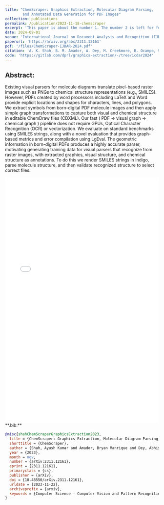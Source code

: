```yaml
---
title: "ChemScraper: Graphics Extraction, Molecular Diagram Parsing,
        and Annotated Data Generation for PDF Images"
collection: publications
permalink: /publication/2023-11-18-chemscraper
excerpt: 'This paper is about the number 1. The number 2 is left for future work.'
date: 2024-09-01
venue: 'International Journal on Document Analysis and Recognition (IJDAR)'
paperurl: 'https://arxiv.org/abs/2311.12161'
pdf: '/files/ChemScraper-IJDAR-2024.pdf'
citation: 'A. K. Shah, B. M. Amador, A. Dey, M. Creekmore, B. Ocampo, S. Denmark, and R. Zanibbi, "ChemScraper: Graphics Extraction, Molecular Diagram Parsing, and Annotated Data Generation for PDF Images," in Document Analysis and Recognition (Journal) - IJDAR vol. 27, May. 2024, submitted.'
code: 'https://gitlab.com/dprl/graphics-extraction/-/tree/icdar2024'
---
```


## Abstract:
Existing visual parsers for molecule diagrams translate pixel-based raster images such as  PNGs to chemical structure representations (e.g., SMILES). However, PDFs created by word processors including LaTeX and Word provide explicit locations and shapes for characters, lines, and polygons. We 
extract symbols from born-digital PDF molecule images and then apply simple graph transformations to capture both visual and chemical structure in editable ChemDraw files (CDXML). Our fast ( PDF $\rightarrow$ visual graph $\rightarrow$ chemical graph ) pipeline does not require GPUs, Optical Character Recognition (OCR) or vectorization.
We evaluate on standard benchmarks using SMILES strings, along with a novel evaluation that provides graph-based metrics and error compilation using LgEval. 
The geometric information in born-digital PDFs produces a highly accurate parser, motivating generating training data for visual parsers that recognize from raster images, with extracted graphics, visual structure, and chemical structure as annotations. To do this we render SMILES strings in Indigo, parse molecule structure, and then validate recognized structure to select correct files.


<!-- <iframe src="/files/ICDAR2023.pdf" width="100%" height="600" frameborder="no" border="0" marginwidth="0" marginheight="0"></iframe> -->

<!-- <br> -->

<iframe src="/files/ChemScraper-IJDAR-2024.pdf" width="100%" height="800" frameborder="no" border="0" marginwidth="0" marginheight="0"></iframe>


<br>
**.bib:**

```bib
@misc{shahChemScraperGraphicsExtraction2023,
  title = {ChemScraper: Graphics Extraction, Molecular Diagram Parsing, and Annotated Data Generation for PDF Images},
  shorttitle = {ChemScraper},
  author = {Shah, Ayush Kumar and Amador, Bryan Manrique and Dey, Abhisek and Creekmore, Ming and Ocampo, Blake and Denmark, Scott and Zanibbi, Richard},
  year = {2023},
  month = nov,
  number = {arXiv:2311.12161},
  eprint = {2311.12161},
  primaryclass = {cs},
  publisher = {arXiv},
  doi = {10.48550/arXiv.2311.12161},
  urldate = {2023-11-22},
  archiveprefix = {arxiv},
  keywords = {Computer Science - Computer Vision and Pattern Recognition},
}
```

<!-- {% include iframe_holder.html url="/files/P1.17-teaser.mov" width="560" height="325" %} -->
